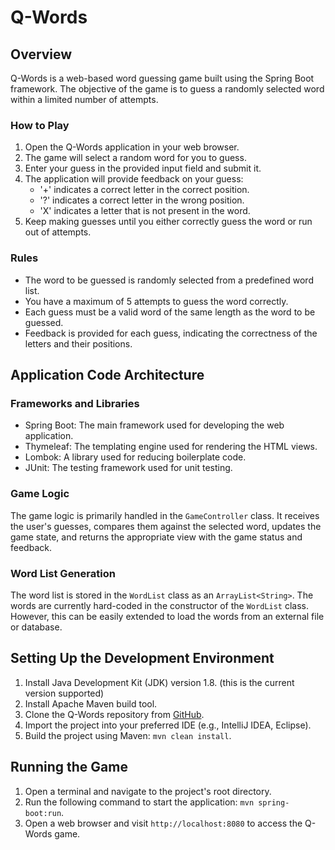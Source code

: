 # Q-Words

## Overview

Q-Words is a web-based word guessing game built using the Spring Boot framework. The objective of the game is to guess a randomly selected word within a limited number of attempts.

### How to Play

1. Open the Q-Words application in your web browser.
1. The game will select a random word for you to guess.
1. Enter your guess in the provided input field and submit it.
1. The application will provide feedback on your guess:
   - '+' indicates a correct letter in the correct position.
   - '?' indicates a correct letter in the wrong position.
   - 'X' indicates a letter that is not present in the word.
1. Keep making guesses until you either correctly guess the word or run out of attempts.

### Rules

- The word to be guessed is randomly selected from a predefined word list.
- You have a maximum of 5 attempts to guess the word correctly.
- Each guess must be a valid word of the same length as the word to be guessed.
- Feedback is provided for each guess, indicating the correctness of the letters and their positions.

## Application Code Architecture

### Frameworks and Libraries

- Spring Boot: The main framework used for developing the web application.
- Thymeleaf: The templating engine used for rendering the HTML views.
- Lombok: A library used for reducing boilerplate code.
- JUnit: The testing framework used for unit testing.

### Game Logic

The game logic is primarily handled in the `GameController` class. It receives the user's guesses, compares them against the selected word, updates the game state, and returns the appropriate view with the game status and feedback.

### Word List Generation

The word list is stored in the `WordList` class as an `ArrayList<String>`. The words are currently hard-coded in the constructor of the `WordList` class. However, this can be easily extended to load the words from an external file or database.

## Setting Up the Development Environment

1. Install Java Development Kit (JDK) version 1.8. (this is the current version supported)
1. Install Apache Maven build tool.
1. Clone the Q-Words repository from [GitHub](https://github.com/your-repo-url).
1. Import the project into your preferred IDE (e.g., IntelliJ IDEA, Eclipse).
1. Build the project using Maven: `mvn clean install`.

## Running the Game

1. Open a terminal and navigate to the project's root directory.
1. Run the following command to start the application: `mvn spring-boot:run`.
1. Open a web browser and visit `http://localhost:8080` to access the Q-Words game.
